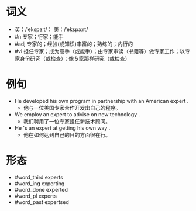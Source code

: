 # 词义
- 英：/ˈekspɜːt/； 美：/ˈekspɜːrt/
- #n 专家；行家；能手
- #adj 专家的；经验(或知识)丰富的；熟练的；内行的
- #vi 担任专家；成为高手（或能手）；由专家审读（书籍等）做专家工作；以专家身份研究（或检查）；像专家那样研究（或检查）
# 例句
- He developed his own program in partnership with an American expert .
	- 他与一位美国专家合作开发出自己的程序。
- We employ an expert to advise on new technology .
	- 我们聘用了一位专家担任新技术顾问。
- He 's an expert at getting his own way .
	- 他在如何达到自己的目的方面很在行。
# 形态
- #word_third experts
- #word_ing experting
- #word_done experted
- #word_pl experts
- #word_past expertsed
